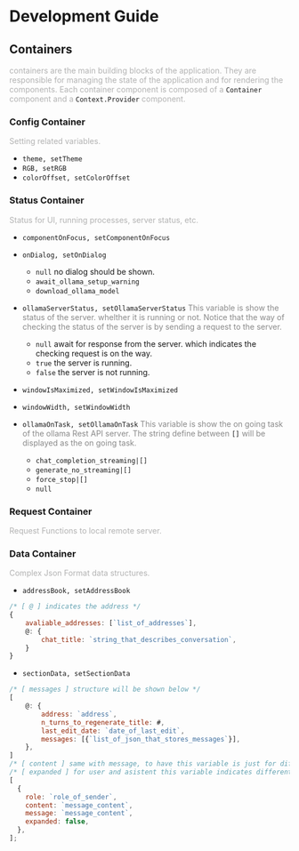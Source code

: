 # Development Guide

## Containers

<span style="opacity: 0.32">containers are the main building blocks of the application. They are responsible for managing the state of the application and for rendering the components. Each container component is composed of a </span>`Container`<span style="opacity: 0.32"> component and a </span>`Context.Provider`<span style="opacity: 0.32"> component. </span>

### Config Container

<span style="opacity: 0.32">Setting related variables.</span>

- `theme, setTheme`
- `RGB, setRGB`
- `colorOffset, setColorOffset`

### Status Container

<span style="opacity: 0.32">Status for UI, running processes, server status, etc.</span>

- `componentOnFocus, setComponentOnFocus`

- `onDialog, setOnDialog`

  - `null` no dialog should be shown.
  - `await_ollama_setup_warning` 
  - `download_ollama_model`

- `ollamaServerStatus, setOllamaServerStatus`
  <span style="opacity: 0.5">
  This variable is show the status of the server. whelther it is running or not. Notice that the way of checking the status of the server is by sending a request to the server.
  </span>

  - `null` await for response from the server. which indicates the checking request is on the way.
  - `true` the server is running.
  - `false` the server is not running.

- `windowIsMaximized, setWindowIsMaximized`
- `windowWidth, setWindowWidth`

- `ollamaOnTask, setOllamaOnTask` <span style="opacity: 0.5">
  This variable is show the on going task of the ollama Rest API server. The string define between</span> `[]` <span style="opacity: 0.5">will be displayed as the on going task.
  </span>

  - `chat_completion_streaming|[]`
  - `generate_no_streaming|[]`
  - `force_stop|[]`
  - `null`

### Request Container

<span style="opacity: 0.32">Request Functions to local remote server.</span>

### Data Container

<span style="opacity: 0.32">Complex Json Format data structures.</span>

- `addressBook, setAddressBook`

```js
/* [ @ ] indicates the address */
{
    avaliable_addresses: [`list_of_addresses`],
    @: { 
        chat_title: `string_that_describes_conversation`,
    }
}
```

- `sectionData, setSectionData`

```js
/* [ messages ] structure will be shown below */
[
    @: {
        address: `address`,
        n_turns_to_regenerate_title: #,
        last_edit_date: `date_of_last_edit`,
        messages: [{`list_of_json_that_stores_messages`}],
    },
]
/* [ content ] same with message, to have this variable is just for different standard APIs */
/* [ expanded ] for user and asistent this variable indicates different thing, for deepseek models if expanded === false, the thought process will be shown */
[
  {
    role: `role_of_sender`,
    content: `message_content`,
    message: `message_content`,
    expanded: false,
  },
];
```


